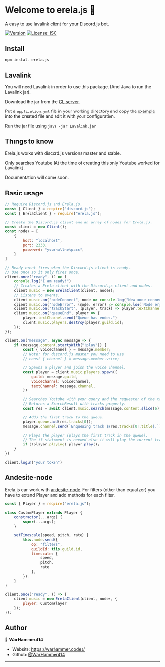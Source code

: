 # Welcome to erela.js 👋

A easy to use lavalink client for your Discord.js bot.

[![Version](https://img.shields.io/npm/v/erela.js.svg)](https://www.npmjs.com/package/erela.js)
[![License: ISC](https://img.shields.io/badge/License-ISC-yellow.svg)](#)

## Install

```sh
npm install erela.js
```

## Lavalink

You will need Lavalink in order to use this package. (And Java to run the Lavalink jar).

Download the jar from the [CL server](https://ci.fredboat.com/viewLog.html?buildId=lastSuccessful&buildTypeId=Lavalink_Build&tab=artifacts&guest=1).

Put a `application.yml` file in your working directory and copy the [example](https://github.com/Frederikam/Lavalink/blob/master/LavalinkServer/application.yml.example) into the created file and edit it with your configuration.

Run the jar file using `java -jar Lavalink.jar`

## Things to know

Erela.js works with discord.js versions master and stable.

Only searches Youtube (At the time of creating this only Youtube worked for Lavalink).

Documentation will come soon.

## Basic usage

```javascript
// Require Discord.js and Erela.js.
const { Client } = require("discord.js");
const { ErelaClient } = require("erela.js");

// Create the Discord.js client and an array of nodes for Erela.js.
const client = new Client();
const nodes = [
    {
        host: "localhost",
        port: 2333,
        password: "youshallnotpass",
    }
]

// Ready event fires when the Discord.js client is ready.
// Use once so it only fires once.
client.once("ready", () => {
    console.log("I am ready!")
    // Creates a Erela client with the Discord.js client and nodes.
    client.music = new ErelaClient(client, nodes);
    // Listens to events.
    client.music.on("nodeConnect", node => console.log("New node connected"));
    client.music.on("nodeError", (node, error) => console.log(`Node error: ${error.message}`));
    client.music.on("trackStart", (player, track) => player.textChannel.send(`Now playing: ${track.title}`));
    client.music.on("queueEnd", player => {
        player.textChannel.send("Queue has ended.")
        client.music.players.destroy(player.guild.id);
    });
});

client.on("message", async message => {
    if (message.content.startsWith("!play")) {
        const { voiceChannel } = message.member;
        // Note: for discord.js master you need to use
        // const { channel } = message.member.voice;

        // Spawns a player and joins the voice channel.
        const player = client.music.players.spawn({
            guild: message.guild,
            voiceChannel: voiceChannel,
            textChannel: message.channel,
        });

        // Searches Youtube with your query and the requester of the track(s).
        // Returns a SearchResult with tracks property.
        const res = await client.music.search(message.content.slice(6), message.author);

        // Adds the first track to the queue.
        player.queue.add(res.tracks[0]);
        message.channel.send(`Enqueuing track ${res.tracks[0].title}.`)

        // Plays the player (plays the first track in the queue).
        // The if statement is needed else it will play the current track again
        if (!player.playing) player.play();
    }
})

client.login("your token")

```

## Andesite-node

Erela.js can work with [andesite-node](https://github.com/natanbc/andesite-node). For filters (other than equalizer) you have to extend Player and add methods for each filter.

```javascript
const { Player } = require("erela.js");

class CustomPlayer extends Player {
    constructor(...args) {
        super(...args);
    }

    setTimescale(speed, pitch, rate) {
        this.node.send({
            op: "filters",
            guildId: this.guild.id,
            timescale: {
                speed,
                pitch,
                rate
            },
        });
    }
}

client.once("ready", () => {
    client.music = new ErelaClient(client, nodes, {
        player: CustomPlayer
    });
});
```

## Author

👤 **WarHammer414**

* Website: <https://warhammer.codes/>
* Github: [@WarHammer414](https://github.com/WarHammer414)

***
